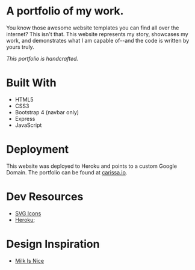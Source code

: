 # A portfolio of my work.

You know those awesome website templates you can find all over the internet? This isn't that. This website represents my story, showcases my work, and demonstrates what I am capable of--and the code is written by yours truly.

*_This portfolio is handcrafted._*

# Built With
* HTML5
* CSS3
* Bootstrap 4 (navbar only)
* Express
* JavaScript

# Deployment 

This website was deployed to Heroku and points to a custom Google Domain. The portfolio can be found at [carissa.io](carissa.io).

# Dev Resources
* [SVG Icons](https://iconmonstr.com/)
* [Heroku](https://dashboard.heroku.com/apps);

# Design Inspiration
* [Milk Is Nice](https://milkisnice.com/)
